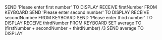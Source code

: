 SEND 'Please enter first number' TO DISPLAY
RECEIVE firstNumber FROM KEYBOARD
SEND 'Please enter second number' TO DISPLAY
RECEIVE secondNumbee FROM KEYBOARD
SEND 'Please enter third number' TO DISPLAY
RECEIVE thirdNumber FROM KEYBOARD
SET average TO (firstNumber + secondNumber + thirdNumber) /3
SEND average TO DISPLAY
